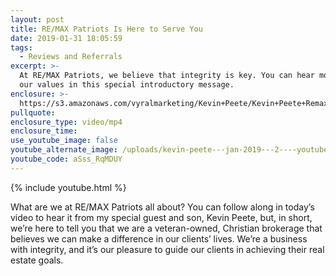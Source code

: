 ```yaml
---
layout: post
title: RE/MAX Patriots Is Here to Serve You
date: 2019-01-31 18:05:59
tags:
  - Reviews and Referrals
excerpt: >-
  At RE/MAX Patriots, we believe that integrity is key. You can hear more about
  our values in this special introductory message.
enclosure: >-
  https://s3.amazonaws.com/vyralmarketing/Kevin+Peete/Kevin+Peete+Remax+Patriots+_+KJ+Welcome.mp4
pullquote:
enclosure_type: video/mp4
enclosure_time:
use_youtube_image: false
youtube_alternate_image: /uploads/kevin-peete---jan-2019---2----youtube.jpg
youtube_code: aSss_RqMDUY
---
```


{% include youtube.html %}

What are we at RE/MAX Patriots all about? You can follow along in today’s video to hear it from my special guest and son, Kevin Peete, but, in short, we’re here to tell you that we are a veteran-owned, Christian brokerage that believes we can make a difference in our clients’ lives. We’re a business with integrity, and it’s our pleasure to guide our clients in achieving their real estate goals.&nbsp;